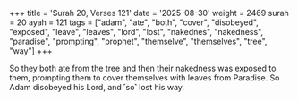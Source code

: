 +++
title = 'Surah 20, Verses 121'
date = '2025-08-30'
weight = 2469
surah = 20
ayah = 121
tags = ["adam", "ate", "both", "cover", "disobeyed", "exposed", "leave", "leaves", "lord", "lost", "nakednes", "nakedness", "paradise", "prompting", "prophet", "themselve", "themselves", "tree", "way"]
+++

So they both ate from the tree and then their nakedness was exposed to them, prompting them to cover themselves with leaves from Paradise. So Adam disobeyed his Lord, and ˹so˺ lost his way.